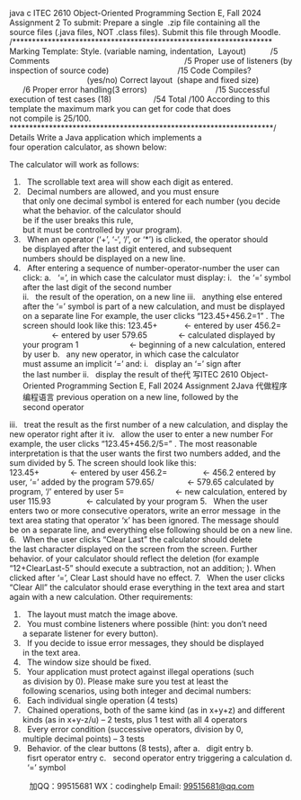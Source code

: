 java c
ITEC 2610 Object-Oriented Programming 
Section E, Fall 2024 
Assignment 2 
To submit: 
Prepare a single  .zip file containing all the source files (.java files, NOT .class files). Submit this file through Moodle.
/******************************************************************
Marking Template:
Style. (variable naming, indentation,  Layout)           /5
Comments                                                             /5
Proper use of listeners
(by inspection of source code)                               /15
Code Compiles?                                                     (yes/no)
Correct layout  (shape and fixed size)                      /6
Proper error handling(3 errors)                               /15
Successful execution of test cases (18)                   /54
Total   /100
According to this template the maximum mark you can get for code that does not compile is 25/100.
*******************************************************************/
Details 
Write a Java application which implements a four operation calculator, as shown below:

The calculator will work as follows:
1.   The scrollable text area will show each digit as entered.
2.   Decimal numbers are allowed, and you must ensure that only one decimal symbol is entered for each number (you decide what the behavior. of the calculator should be if the user breaks this rule, but it must be controlled by your program).
3.   When an operator (‘+’, ‘-‘, ‘/’, or ‘*’) is clicked, the operator should be displayed after the last digit entered, and subsequent numbers should be displayed on a new line.
4.   After entering a sequence of number-operator-number the user can click: a.   ‘=’, in which case the calculator must display:
i.   the ‘=’ symbol after the last digit of the second number  
ii.   the result of the operation, on a new line
iii.   anything else entered after the ‘=’ symbol is part of a new calculation, and must be displayed on a separate line
For example, the user clicks “123.45+456.2=1” . The screen should look like this:
123.45+            ← entered by user
456.2=              ← entered by user
579.65              ← calculated  displayed by your program
1                       ← beginning of a new calculation, entered by user
b.   any new operator, in which case the calculator must assume an implicit ‘=’ and:
i.   display an ‘=’ sign after the last number
ii.   display the result of the代 写ITEC 2610 Object-Oriented Programming Section E, Fall 2024 Assignment 2Java
代做程序编程语言 previous operation on a new line, followed by the second operator


iii.   treat the result as the first number of a new calculation, and display the new operator right after it
iv.   allow the user to enter a new number
For example, the user clicks “123.45+456.2/5=” . The most reasonable interpretation is that the user wants the first two
numbers added, and the sum divided by 5. The screen should look like this:
123.45+              ← entered by user
456.2=                ← 456.2 entered by user, ‘=’ added by the program
579.65/               ← 579.65 calculated by program, ‘/’ entered by user
5=                       ← new calculation, entered by user
115.93                ← calculated by your program
5.   When the user enters two or more consecutive operators, write an error message  in the text area stating that operator ‘x’ has been ignored. The message should be on a separate line, and everything else following should be on a new line.
6.   When the user clicks “Clear Last” the calculator should delete the last character displayed on the screen from the screen. Further behavior. of your calculator should reflect the deletion (for example “12+ClearLast-5” should execute a subtraction, not an addition; ). When clicked after ‘=’, Clear Last should have no effect. 
7.   When the user clicks “Clear All” the calculator should erase everything in the text area and start again with a new calculation.
Other requirements:
1.   The layout must match the image above.
2.   You must combine listeners where possible (hint: you don’t need a separate listener for every button).
3.   If you decide to issue error messages, they should be displayed in the text area.
4.   The window size should be fixed.
5.   Your application must protect against illegal operations (such as division by 0).
Please make sure you test at least the following scenarios, using both integer and decimal numbers:
1.   Each individual single operation (4 tests)
2.   Chained operations, both of the same kind (as in x+y+z) and different kinds (as in x+y-z/u) – 2 tests, plus 1 test with all 4 operators
3.   Every error condition (successive operators, division by 0, multiple decimal points) – 3 tests
4.   Behavior. of the clear buttons (8 tests), after
a.   digit entry 
b.   fisrt operator entry
c.   second operator entry triggering a calculation
d.   ‘=’ symbol







         
加QQ：99515681  WX：codinghelp  Email: 99515681@qq.com

